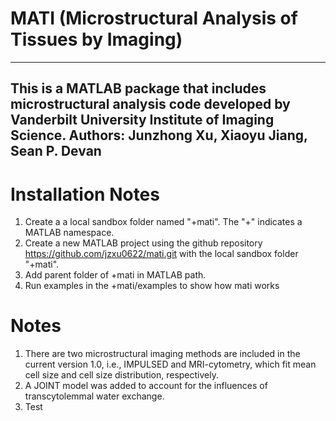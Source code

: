 # MATI (Microstructural Analysis of Tissues by Imaging)
---------------------------------------------------------------------------------------------------------------
This is a MATLAB package that includes microstructural analysis code developed by Vanderbilt University Institute of Imaging Science. 
Authors:  Junzhong Xu, Xiaoyu Jiang, Sean P. Devan
---------------------------------------------------------------------------------------------------------------
# Installation Notes
1. Create a a local sandbox folder named "+mati". The "+" indicates a MATLAB namespace. 
2. Create a new MATLAB project using the github repository https://github.com/jzxu0622/mati.git with the local sandbox folder "+mati". 
3. Add parent folder of +mati in MATLAB path. 
4. Run examples in the +mati/examples to show how mati works

# Notes
1. There are two microstructural imaging methods are included in the current version 1.0, i.e., IMPULSED and MRI-cytometry, which fit mean cell size and cell size distribution, respectively. 
2. A JOINT model was added to account for the influences of transcytolemmal water exchange. 
3. Test